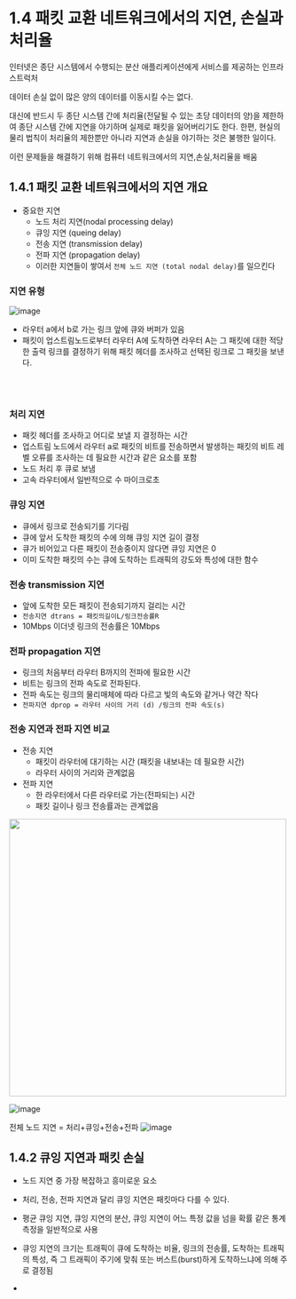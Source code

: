 # 1.4 패킷 교환 네트워크에서의 지연, 손실과 처리율

인터넷은 종단 시스템에서 수행되는 분산 애플리케이션에게 서비스를 제공하는 인프라스트럭처

데이터 손실 없이 많은 양의 데이터를 이동시킬 수는 없다.

대신에 반드시 두 종단 시스템 간에 처리율(전달될 수 있는 초당 데이터의 양)을 제한하여 종단 시스템 간에 지연을 야기하며 실제로 패킷을 잃어버리기도 한다.
한편, 현실의 물리 법칙이 처리율의 제한뿐만 아니라 지연과 손실을 야기하는 것은 불행한 일이다.

이런 문제들을 해결하기 위해 컴퓨터 네트워크에서의 지연,손실,처리율을 배움


## 1.4.1 패킷 교환 네트워크에서의 지연 개요

- 중요한 지연
  - 노드 처리 지연(nodal processing delay)
  - 큐잉 지연 (queing delay)
  - 전송 지연 (transmission delay)
  - 전파 지연 (propagation delay)
  - 이러한 지연들이 쌓여서 `전체 노드 지연 (total nodal delay)`를 일으킨다
 
### 지연 유형


![image](https://github.com/user-attachments/assets/c3e7c77d-56a2-400f-8b93-625543a5a15e)

- 라우터 a에서 b로 가는 링크 앞에 큐와 버퍼가 있음
- 패킷이 업스트림노드로부터 라우터 A에 도착하면 라우터 A는 그 패킷에 대한 적당한 출력 링크를 결정하기 위해 패킷 헤더를 조사하고 선택된 링크로 그 패킷을 보낸다.

</br>
</br>

### 처리 지연

- 패킷 헤더를 조사하고 어디로 보낼 지 결정하는 시간
- 업스트림 노드에서 라우터 a로 패킷의 비트를 전송하면서 발생하는 패킷의 비트 레벨 오류를 조사하는 데 필요한 시간과 같은 요소를 포함
- 노드 처리 후 큐로 보냄
- 고속 라우터에서 일반적으로 수 마이크로초


### 큐잉 지연

- 큐에서 링크로 전송되기를 기다림
- 큐에 앞서 도착한 패킷의 수에 의해 큐잉 지연 길이 결정
- 큐가 비어있고 다른 패킷이 전송중이지 않다면 큐잉 지연은 0
- 이미 도착한 패킷의 수는 큐에 도착하는 트래픽의 강도와 특성에 대한 함수

### 전송 transmission 지연

- 앞에 도착한 모든 패킷이 전송되기까지 걸리는 시간
-  `전송지연 dtrans = 패킷의길이L/링크전송률R`
-  10Mbps 이더넷 링크의 전송률은 10Mbps

### 전파 propagation 지연

- 링크의 처음부터 라우터 B까지의 전파에 필요한 시간
- 비트는 링크의 전파 속도로 전파된다.
- 전파 속도는 링크의 물리매체에 따라 다르고 빛의 속도와 같거나 약간 작다
- `전파지연 dprop = 라우터 사이의 거리 (d) /링크의 전파 속도(s)`


### 전송 지연과 전파 지연 비교

- 전송 지연
  - 패킷이 라우터에 대기하는 시간 (패킷을 내보내는 데 필요한 시간)
  - 라우터 사이의 거리와 관계없음
- 전파 지연
  - 한 라우터에서 다른 라우터로 가는(전파되는) 시간
  - 패킷 길이나 링크 전송률과는 관계없음

<img src="https://github.com/user-attachments/assets/e2555899-cd1f-4c1b-91d3-8dfb99afcdb5" width="500"/>

![image](https://github.com/user-attachments/assets/a77ffb50-3f16-41d0-b8fc-2966b1da6d61)

전체 노드 지연 = 처리+큐잉+전송+전파
![image](https://github.com/user-attachments/assets/d9138624-0786-48bb-839d-3d98d92553f0)

## 1.4.2 큐잉 지연과 패킷 손실

- 노드 지연 중 가장 복잡하고 흥미로운 요소

- 처리, 전송, 전파 지연과 달리 큐잉 지연은 패킷마다 다를 수 있다.

- 평균 큐잉 지연, 큐잉 지연의 분산, 큐잉 지연이 어느 특정 값을 넘을 확률 같은 통계 측정을 일반적으로 사용

- 큐잉 지연의 크기는 트래픽이 큐에 도착하는 비율, 링크의 전송률, 도착하는 트래픽의 특성, 즉 그  트래픽이 주기에 맞춰 또는 버스트(burst)하게 도착하느냐에 의해 주로 결정됨

- 
